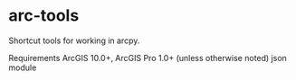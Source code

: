 # arc-tools
Shortcut tools for working in arcpy.

Requirements
ArcGIS 10.0+, ArcGIS Pro 1.0+ (unless otherwise noted)
json module
